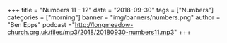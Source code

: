 +++
title = "Numbers 11 - 12"
date = "2018-09-30"
tags = ["Numbers"]
categories = ["morning"]
banner = "img/banners/numbers.png"
author = "Ben Epps"
podcast ="http://longmeadow-church.org.uk/files/mp3/2018/20180930-numbers11.mp3"
+++
